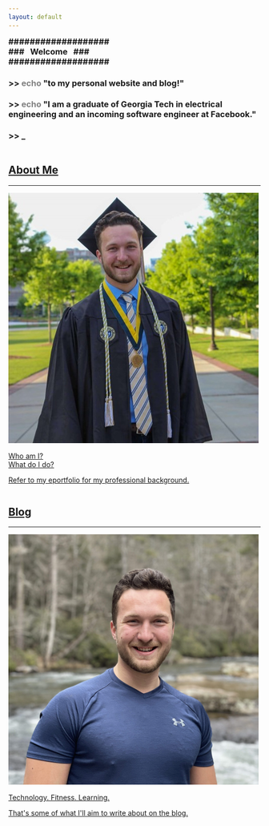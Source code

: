 ```yaml
---
layout: default
---
```

<div class="post-title console">
  <h3 style="margin-top: 0;">###################<br/>###&nbsp;&nbsp;&nbsp;Welcome&nbsp;&nbsp;&nbsp;###<br/>###################</h3>
  <h3>>> <span style="color: gray">echo</span> "to my personal website and blog!"</h3>
  <h3>>> <span style="color: gray">echo</span> "I am a graduate of Georgia Tech in electrical engineering and an incoming software engineer at Facebook."</h3>
  <h3>>> <span class="blink">_</span></h3>
</div>

<div class="row" style="margin-top: 0px">
  <a href="/about"><div class="column">
    <h2>About Me</h2>
    <hr>
    <img class="profile-pic left-float-pic" src="/assets/profile_grad.jpg"/>
    <p>Who am I?<br>
    What do I do?</p>
    <p style="font-weight: initial">Refer to my eportfolio for my professional background.</p>
  </div></a>
  <a href="/blog"><div class="column">
    <h2>Blog</h2>
    <hr>
    <img class="profile-pic left-float-pic" src="/assets/profile_hiking_2.png"/>
    <p>Technology. Fitness. Learning.</p>
    <p style="font-weight: initial">That's some of what I'll aim to write about on the blog.</p>
  </div></a>
</div>


